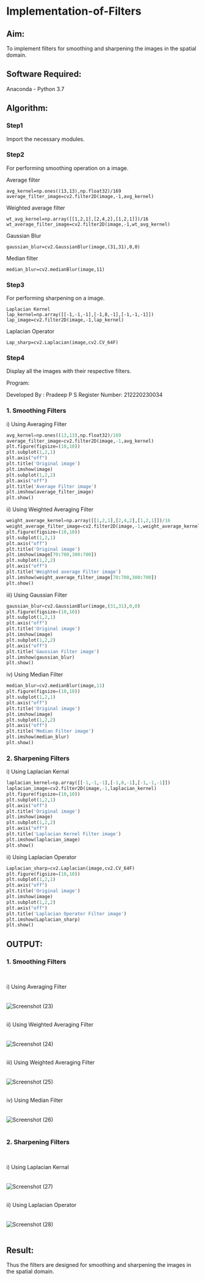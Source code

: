 # Implementation-of-Filters
## Aim:
To implement filters for smoothing and sharpening the images in the spatial domain.

## Software Required:
Anaconda - Python 3.7

## Algorithm:
### Step1
Import the necessary modules.


### Step2
For performing smoothing operation on a image.

Average filter
```
avg_kernel=np.ones((13,13),np.float32)/169
average_filter_image=cv2.filter2D(image,-1,avg_kernel)
```
Weighted average filter
```
wt_avg_kernel=np.array([[1,2,1],[2,4,2],[1,2,1]])/16
wt_average_filter_image=cv2.filter2D(image,-1,wt_avg_kernel)
```
Gaussian Blur
```
gaussian_blur=cv2.GaussianBlur(image,(31,31),0,0)
```
Median filter
```
median_blur=cv2.medianBlur(image,11)
```

### Step3
For performing sharpening on a image.
```
Laplacian Kernel
lap_kernel=np.array([[-1,-1,-1],[-1,8,-1],[-1,-1,-1]])
lap_image=cv2.filter2D(image,-1,lap_kernel)
```
Laplacian Operator
```
Lap_sharp=cv2.Laplacian(image,cv2.CV_64F)
```

### Step4
Display all the images with their respective filters.


Program:

Developed By : Pradeep P S
Register Number: 212220230034

### 1. Smoothing Filters

i) Using Averaging Filter
```Python
avg_kernel=np.ones((13,13),np.float32)/169
average_filter_image=cv2.filter2D(image,-1,avg_kernel)
plt.figure(figsize=(10,10))
plt.subplot(1,2,1)
plt.axis("off")
plt.title('Original image')
plt.imshow(image)
plt.subplot(1,2,2)
plt.axis("off")
plt.title('Average Filter image')
plt.imshow(average_filter_image)
plt.show()
```
ii) Using Weighted Averaging Filter
```Python
weight_average_kernel=np.array([[1,2,1],[2,4,2],[1,2,1]])/16
weight_average_filter_image=cv2.filter2D(image,-1,weight_average_kernel)
plt.figure(figsize=(10,10))
plt.subplot(1,2,1)
plt.axis("off")
plt.title('Original image')
plt.imshow(image[70:700,300:700])
plt.subplot(1,2,2)
plt.axis("off")
plt.title('Weighted average Filter image')
plt.imshow(weight_average_filter_image[70:700,300:700])
plt.show()
```
iii) Using Gaussian Filter
```Python
gaussian_blur=cv2.GaussianBlur(image,(31,31),0,0)
plt.figure(figsize=(10,10))
plt.subplot(1,2,1)
plt.axis("off")
plt.title('Original image')
plt.imshow(image)
plt.subplot(1,2,2)
plt.axis("off")
plt.title('Gaussian Filter image')
plt.imshow(gaussian_blur)
plt.show()
```

iv) Using Median Filter
```Python
median_blur=cv2.medianBlur(image,11)
plt.figure(figsize=(10,10))
plt.subplot(1,2,1)
plt.axis("off")
plt.title('Original image')
plt.imshow(image)
plt.subplot(1,2,2)
plt.axis("off")
plt.title('Median Filter image')
plt.imshow(median_blur)
plt.show()
```

### 2. Sharpening Filters
i) Using Laplacian Kernal
```Python
laplacian_kernel=np.array([[-1,-1,-1],[-1,8,-1],[-1,-1,-1]])
laplacian_image=cv2.filter2D(image,-1,laplacian_kernel)
plt.figure(figsize=(10,10))
plt.subplot(1,2,1)
plt.axis("off")
plt.title('Original image')
plt.imshow(image)
plt.subplot(1,2,2)
plt.axis("off")
plt.title('Laplacian Kernel Filter image')
plt.imshow(laplacian_image)
plt.show()
```
ii) Using Laplacian Operator
```Python
Laplacian_sharp=cv2.Laplacian(image,cv2.CV_64F)
plt.figure(figsize=(10,10))
plt.subplot(1,2,1)
plt.axis("off")
plt.title('Original image')
plt.imshow(image)
plt.subplot(1,2,2)
plt.axis("off")
plt.title('Laplacian Operator Filter image')
plt.imshow(Laplacian_sharp)
plt.show()
```

## OUTPUT:
### 1. Smoothing Filters
</br>

i) Using Averaging Filter
</br>
</br>
</br>![Screenshot (23)](https://user-images.githubusercontent.com/102652887/166447042-17c617d4-bb59-4b51-8964-cedc0ab61f25.png)
</br>
</br>

ii) Using Weighted Averaging Filter
</br>
</br>
</br>![Screenshot (24)](https://user-images.githubusercontent.com/102652887/166447054-e7aa5113-3c70-454c-b635-222272b7b7e0.png)
</br>
</br>

iii) Using Weighted Averaging Filter
</br>
</br>
</br>![Screenshot (25)](https://user-images.githubusercontent.com/102652887/166447068-64b4c9ef-d7d9-42d2-8c3b-751b93be3fc4.png)
</br>
</br>

iv) Using Median Filter
</br>
</br>
</br>![Screenshot (26)](https://user-images.githubusercontent.com/102652887/166447111-229272aa-2a7d-4a56-8bc7-31c20724a820.png)
</br>
</br>

### 2. Sharpening Filters
</br>

i) Using Laplacian Kernal
</br>
</br>
</br>![Screenshot (27)](https://user-images.githubusercontent.com/102652887/166447117-4f6dc0ae-5e16-4a85-84e2-8e0c317d9d4d.png)
</br>
</br>

ii) Using Laplacian Operator
</br>
</br>
</br>![Screenshot (28)](https://user-images.githubusercontent.com/102652887/166447126-6a02d933-0897-483e-b90b-189720c34617.png)
</br>
</br>

## Result:
Thus the filters are designed for smoothing and sharpening the images in the spatial domain.
